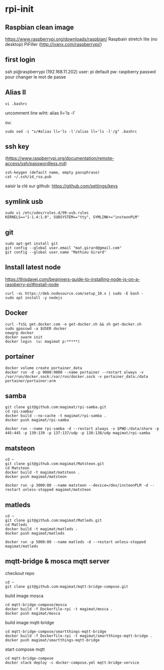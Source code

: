 # rpi-init



## Raspbian clean image

https://www.raspberrypi.org/downloads/raspbian/
Raspbain stretch lite (no desktop)
PiFiller (http://ivanx.com/raspberrypi/)


## first login 

ssh pi@raspberrypi (192.168.11.202)
user: pi  default pw: raspberry
passwd pour changer le mot de passe


## Alias ll

```
vi .bashrc
```
uncomment line wiht: alias ll='ls -l' 
     	
ou:
```
sudo sed -i "s/#alias ll='ls -l'/alias ll='ls -l'/g" .bashrc
```


## ssh key
		
(https://www.raspberrypi.org/documentation/remote-access/ssh/passwordless.md)
```
ssh-keygen (default name, empty passphrase)
cat ~/.ssh/id_rsa.pub
```
saisir la clé sur github:  https://github.com/settings/keys


## symlink usb 

```
sudo vi /etc/udev/rules.d/99-usb.rules 
KERNELS=="1-1.4:1.0", SUBSYSTEM=="tty", SYMLINK+="insteonPLM"
```


## git 

```
sudo apt-get install git
git config --global user.email "mat.girard@gmail.com"
git config --global user.name "Mathieu Girard"
```

## Install latest node
		
https://thisdavej.com/beginners-guide-to-installing-node-js-on-a-raspberry-pi/#install-node
```
curl -sL https://deb.nodesource.com/setup_10.x | sudo -E bash -
sudo apt install -y nodejs
```


## Docker

```
curl -fsSL get.docker.com -o get-docker.sh && sh get-docker.sh
sudo gpasswd -a $USER docker
newgrp docker
docker swarm init
docker login  (u: magimat p:*****)
```


## portainer

```
docker volume create portainer_data
docker run -d -p 9000:9000 --name portainer --restart always -v /var/run/docker.sock:/var/run/docker.sock -v portainer_data:/data portainer/portainer:arm
```


## samba

```
git clone git@github.com:magimat/rpi-samba.git
cd rpi-samba/
docker build --no-cache -t magimat/rpi-samba .
docker push magimat/rpi-samba

docker run --name rpi-samba -d --restart always -v $PWD:/data/share -p 445:445 -p 139:139 -p 137:137/udp -p 138:138/udp magimat/rpi-samba
```


## matsteon
	
```
cd ~
git clone git@github.com:magimat/Matsteon.git
cd Matsteon
docker build -t magimat/matsteon .
docker push magimat/matsteon

docker run -p 3000:80 --name matsteon --device=/dev/insteonPLM -d --restart unless-stopped magimat/matsteon
```


## matleds

```
cd ~
git clone git@github.com:magimat/Matleds.git
cd Matleds
docker build -t magimat/matleds .
docker push magimat/matleds

docker run -p 5000:80 --name matleds -d --restart unless-stopped magimat/matleds
```


## mqtt-bridge & mosca mqtt server

checkout repo
```
cd ~
git clone git@github.com:magimat/mqtt-bridge-compose.git
```

build image mosca
```
cd mqtt-bridge-compose/mosca
docker build -f Dockerfile-rpi -t magimat/mosca .
docker push magimat/mosca
```

build image mqtt-bridge
```
cd mqtt-bridge-compose/smartthings-mqtt-bridge
docker build -f Dockerfile-rpi -t magimat/smartthings-mqtt-bridge .
docker push magimat/smartthings-mqtt-bridge
```


start compose mqtt
```
cd mqtt-bridge-compose
docker stack deploy -c docker-compose.yml mqtt-bridge-service
```
